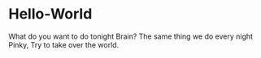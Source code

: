 # Hello-World
What do you want to do tonight Brain?
The same thing we do every night Pinky, Try to take over the world.
